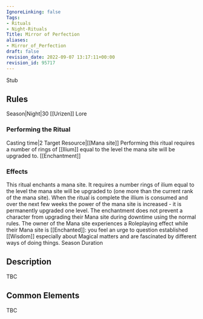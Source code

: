 ```yaml
---
IgnoreLinking: false
Tags:
- Rituals
- Night-Rituals
Title: Mirror of Perfection
aliases:
- Mirror_of_Perfection
draft: false
revision_date: 2022-09-07 13:17:11+00:00
revision_id: 95717
---
```


Stub
## Rules
Season|Night|30
[[Urizen]] Lore
### Performing the Ritual
Casting time|2 Target Resource|[[Mana site]] 
Performing this ritual requires a number of rings of [[Ilium]] equal to the level the mana site will be upgraded to.
[[Enchantment]]
### Effects
This ritual enchants a mana site. It requires a number rings of ilium equal to the level the mana site will be upgraded to (one more than the current rank of the mana site). When the ritual is complete the illium is consumed and over the next few weeks the power of the mana site is increased - it is permanently upgraded one level. 
The enchantment does not prevent a character from upgrading their Mana site during downtime using the normal rules.
The owner of the Mana site experiences a Roleplaying effect while their Mana site is [[Enchanted]]: you feel an urge to question established [[Wisdom]] especially about Magical matters and are fascinated by different ways of doing things.
Season Duration
## Description
TBC
## Common Elements
TBC